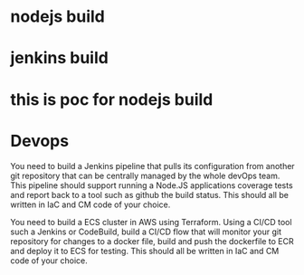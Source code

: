# nodejs build 
# jenkins build

# this is poc for nodejs build
# Devops

You need to build a Jenkins pipeline that pulls its configuration from another git repository that can be centrally managed by the whole devOps team.
This pipeline should support running a Node.JS applications coverage tests and report back to a tool such as github the build status.
This should all be written in IaC and CM code of your choice.


You need to build a ECS cluster in AWS using Terraform.
Using a CI/CD tool such a Jenkins or CodeBuild, build a CI/CD flow that will monitor your git repository for changes to a docker file, build and push the dockerfile to ECR and deploy it to ECS for testing.
This should all be written in IaC and CM code of your choice.
